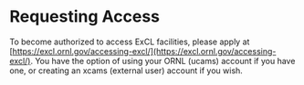 # Requesting Access

To become authorized to access ExCL facilities, please apply at [https://excl.ornl.gov/accessing-excl/](https://excl.ornl.gov/accessing-excl/). You have the option of using your ORNL \(ucams\) account if you have one, or creating an xcams \(external user\) account if you wish.
